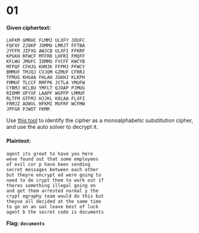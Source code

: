 # 01

#### Given ciphertext:
```
LHFKM GMRHC FLMMJ ULXFY JOUFC
FQFXF ZJOKP JOMMU LMRJT FFTBA
JYFFR JZFXG AWJCB ULXFI FFKRF
KPGKH RFWCF MTFRR LHFRI FMQFF
KFLWU JMUFC IOMMU FYCFF KWCYB
MFPQF CFHJG KHMJK FFPMJ PFWCY
BMMUF TMJQJ CVJOM GZMUF CFRRJ
TFMUG KHGAA FHLAH JGKHJ KLKPH
FMMUF TLCCF RMFPK JCTLA YMUFW
CYBMJ HCLBU YMFLT QJOAP PJMUG
RIOMM UFYXF LAAPF WGPFP LMMUF
RLTFM GTFMJ HJJKL KOLAA FLXFI
FRMJZ AOWVL HFKMI MUFRF WCFMW
JPFGR PJWOT FKMR
```

Use [this tool](https://www.boxentriq.com/code-breaking/cipher-identifier) to identify
the cipher as a monoalphabetic substitution cipher, and use the auto solver to decrypt it.

#### Plaintext:

```
agent its great to have you here
weve found out that some employees
of evil cor p have been sending
secret messages between each other
but theyre encrypt ed were going to
need to de crypt them to work out if
theres something illegal going on
and get them arrested normal y the
crypt ography team would do this but
theyve all decided at the same time
to go on an ual leave best of luck
agent b the secret code is documents
```

**Flag: `documents`**
